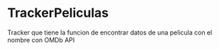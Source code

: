 # TrackerPeliculas
Tracker que tiene la funcion de encontrar datos de una pelicula con el nombre con OMDb API
